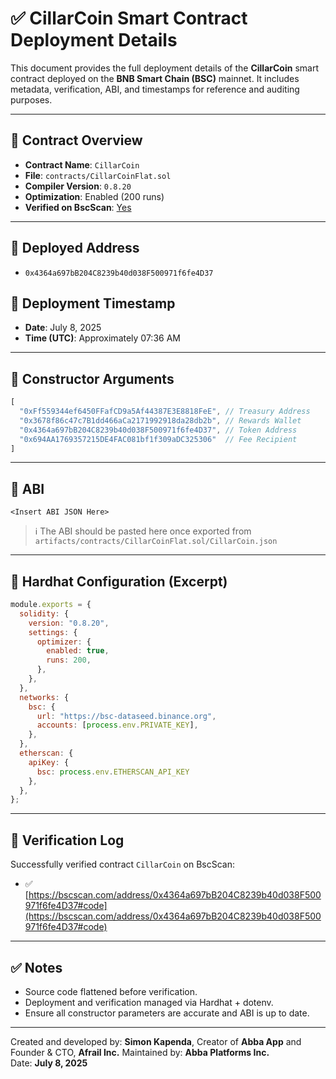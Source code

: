 # ✅ CillarCoin Smart Contract Deployment Details

This document provides the full deployment details of the **CillarCoin** smart contract deployed on the **BNB Smart Chain (BSC)** mainnet. It includes metadata, verification, ABI, and timestamps for reference and auditing purposes.

----------

## 📌 Contract Overview

-   **Contract Name**: `CillarCoin`
-   **File**: `contracts/CillarCoinFlat.sol`
-   **Compiler Version**: `0.8.20`
-   **Optimization**: Enabled (200 runs)
-   **Verified on BscScan**: [Yes](https://bscscan.com/address/0x4364a697bB204C8239b40d038F500971f6fe4D37#code)

----------

## 🔗 Deployed Address

-   `0x4364a697bB204C8239b40d038F500971f6fe4D37`

## 📆 Deployment Timestamp

-   **Date**: July 8, 2025
-   **Time (UTC)**: Approximately 07:36 AM

----------

## 🧱 Constructor Arguments

```js
[
  "0xFf559344ef6450FFafCD9a5Af44387E3E8818FeE", // Treasury Address
  "0x3678f86c47c7B1dd466aCa2171992918da28db2b", // Rewards Wallet
  "0x4364a697bB204C8239b40d038F500971f6fe4D37", // Token Address
  "0x694AA1769357215DE4FAC081bf1f309aDC325306"  // Fee Recipient
]

```

----------

## 📜 ABI

```
<Insert ABI JSON Here>

```

> ℹ️ The ABI should be pasted here once exported from `artifacts/contracts/CillarCoinFlat.sol/CillarCoin.json`

----------

## 🔧 Hardhat Configuration (Excerpt)

```js
module.exports = {
  solidity: {
    version: "0.8.20",
    settings: {
      optimizer: {
        enabled: true,
        runs: 200,
      },
    },
  },
  networks: {
    bsc: {
      url: "https://bsc-dataseed.binance.org",
      accounts: [process.env.PRIVATE_KEY],
    },
  },
  etherscan: {
    apiKey: {
      bsc: process.env.ETHERSCAN_API_KEY
    },
  },
};

```

----------

## 🧾 Verification Log

Successfully verified contract `CillarCoin` on BscScan:

-   ✅ [https://bscscan.com/address/0x4364a697bB204C8239b40d038F500971f6fe4D37#code](https://bscscan.com/address/0x4364a697bB204C8239b40d038F500971f6fe4D37#code)

----------

## ✅ Notes

-   Source code flattened before verification.
-   Deployment and verification managed via Hardhat + dotenv.
-   Ensure all constructor parameters are accurate and ABI is up to date.

----------

Created and developed by: **Simon Kapenda**, Creator of **Abba App** and Founder & CTO, **Afrail Inc.**
Maintained by: **Abba Platforms Inc.**  
Date: **July 8, 2025**
